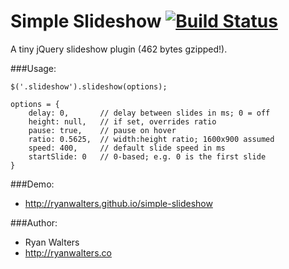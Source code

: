 # Simple Slideshow [![Build Status](https://travis-ci.org/ryanwalters/simple-slideshow.svg?branch=master)](https://travis-ci.org/ryanwalters/simple-slideshow)

A tiny jQuery slideshow plugin (462 bytes gzipped!).

###Usage:

`$('.slideshow').slideshow(options);`

    options = {
        delay: 0,       // delay between slides in ms; 0 = off
        height: null,   // if set, overrides ratio
        pause: true,    // pause on hover
        ratio: 0.5625,  // width:height ratio; 1600x900 assumed
        speed: 400,     // default slide speed in ms
        startSlide: 0   // 0-based; e.g. 0 is the first slide
    }

###Demo:

- http://ryanwalters.github.io/simple-slideshow

###Author:

- Ryan Walters
- http://ryanwalters.co